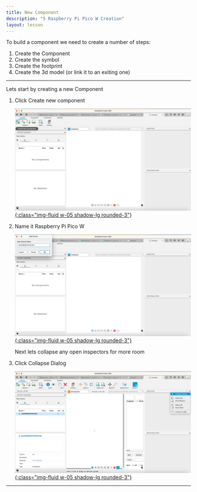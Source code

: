 ```yaml
---
title: New Component
description: "5 Raspberry Pi Pico W Creation"
layout: lesson
---
```


To build a component we need to create a number of steps:

1. Create the Component
1. Create the symbol
1. Create the footprint
1. Create the 3d model (or link it to an exiting one)

---

Lets start by creating a new Component

1. Click Create new component

    [![Outline](assets/pcb24.jpg){:class="img-fluid w-05 shadow-lg rounded-3"}](assets/pcb24.jpg)

1. Name it Raspberry Pi Pico W

    [![Outline](assets/pcb25.jpg){:class="img-fluid w-05 shadow-lg rounded-3"}](assets/pcb25.jpg)

   Next lets collapse any open inspectors for more room

1. Click Collapse Dialog

    [![Outline](assets/pcb26.jpg){:class="img-fluid w-05 shadow-lg rounded-3"}](assets/pcb26.jpg)

---

